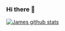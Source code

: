 ### Hi there 👋

<!--
**jameshood118/jameshood118** is a ✨ _special_ ✨ repository because its `README.md` (this file) appears on your GitHub profile.

Here are some ideas to get you started:

- 🔭 I’m currently working on ...
- 🌱 I’m currently learning ...
- 👯 I’m looking to collaborate on ...
- 🤔 I’m looking for help with ...
- 💬 Ask me about ...
- 📫 How to reach me: ...
- 😄 Pronouns: ...
- ⚡ Fun fact: ...
-->

[![James github stats](https://github-readme-stats.vercel.app/api?username=Jameshood118&show_icons=true&theme=monokai)](https://github.com/jameshood118/readme)
